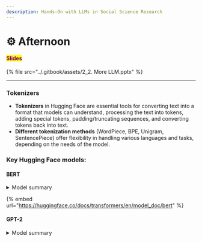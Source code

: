 ```yaml
---
description: Hands-On with LLMs in Social Science Research
---
```


# ⚙️ Afternoon

#### <mark style="color:purple;">Slides</mark>



{% file src="../.gitbook/assets/2_2. More LLM.pptx" %}

***



### Tokenizers

* **Tokenizers** in Hugging Face are essential tools for converting text into a format that models can understand, processing the text into tokens, adding special tokens, padding/truncating sequences, and converting tokens back into text.
* **Different tokenization methods** (WordPiece, BPE, Unigram, SentencePiece) offer flexibility in handling various languages and tasks, depending on the needs of the model.



### Key Hugging Face models:

#### BERT&#x20;

<details>

<summary>Model summary</summary>

#### **Architecture**

* **Transformer Model:** BERT is based on the Transformer architecture, which relies on self-attention mechanisms to process words in a sentence relative to each other, regardless of their position. This is a significant departure from previous models that processed text sequentially.
* **Bidirectional:** Unlike previous models like GPT (which is unidirectional), BERT reads text bidirectionally, meaning it considers the context from both the left and the right of a given word. This allows BERT to better understand the meaning of words in context, which is crucial for many NLP tasks.

#### **Pretraining Tasks**

BERT was pretrained on two specific tasks that enable it to develop a deep understanding of language:

* **Masked Language Modeling (MLM):** During pretraining, some percentage of the input tokens are randomly masked, and BERT's goal is to predict these masked tokens. This forces the model to learn how words relate to each other in context.
* **Next Sentence Prediction (NSP):** BERT is trained to understand the relationship between two sentences. It is given pairs of sentences and must predict whether the second sentence follows the first one in the original text. This helps BERT understand sentence-level relationships.

#### **Fine-Tuning**

* After pretraining, BERT can be fine-tuned on specific tasks with relatively small amounts of data. Fine-tuning involves slightly modifying the pretrained BERT model on a specific dataset, such as for sentiment analysis, named entity recognition, or question answering.
* BERT has been shown to achieve state-of-the-art results on many NLP tasks by simply adding a task-specific output layer and fine-tuning the model on task-specific data.

</details>

{% embed url="https://huggingface.co/docs/transformers/en/model_doc/bert" %}



#### GPT-2



<details>

<summary>Model summary</summary>

#### **Architecture**

* **Transformer Model:** GPT-2 is based on the Transformer architecture, specifically using the decoder portion of the Transformer. This architecture uses self-attention mechanisms to process and generate text, allowing the model to consider the context provided by the input text.
* **Unidirectional:** Unlike BERT, which is bidirectional, GPT-2 processes text in a unidirectional manner, meaning it predicts the next word in a sequence based solely on the preceding words. This makes it particularly effective at generating coherent, contextually relevant text.

#### **Pretraining**

* **Large-scale Pretraining:** GPT-2 was pretrained on a massive dataset of 8 million web pages, giving it a broad understanding of language, facts, and context. The model learns to predict the next word in a sentence, which helps it generate fluent and contextually appropriate text.
* **Zero-shot Learning:** During pretraining, GPT-2 was not specifically trained for particular tasks like translation or summarization. However, it can perform these tasks without additional training (zero-shot), based on its understanding of language from pretraining.

#### **Model Variants**

* GPT-2 was released in multiple sizes, each with a different number of parameters:
  * **Small:** 117 million parameters.
  * **Medium:** 345 million parameters.
  * **Large:** 762 million parameters.
  * **Extra Large:** 1.5 billion parameters.
* The larger the model, the better it typically performs at generating coherent and contextually relevant text, though it also requires more computational resources.

#### **Text Generation Capabilities**

* **Coherent Text Generation:** GPT-2 is particularly known for its ability to generate coherent and fluent text that often mimics human writing. It can continue a given text prompt, generate creative writing, answer questions, or even create dialogue.
* **Context Sensitivity:** The model generates text that aligns with the context provided by the input prompt, making it useful for various applications where context-aware text is required.

#### **Applications**

* **Creative Writing:** GPT-2 can generate stories, poems, dialogues, or any other form of creative writing, making it a tool for writers looking for inspiration or assistance in drafting content.
* **Chatbots:** GPT-2 can be used to build conversational agents that engage users in natural and coherent conversations.
* **Content Creation:** It can help in creating content for blogs, articles, or social media posts by generating drafts or even full pieces based on a brief prompt.
* **Code Generation:** GPT-2 can also be adapted to generate code snippets or provide suggestions in programming, although GPT-3 and later models are more commonly used for this purpose.
* **Language Translation:** While not specifically trained for translation, GPT-2 can generate translations by providing it with a prompt that suggests a translation task.
* **Summarization:** By providing a prompt that asks for a summary, GPT-2 can generate summaries of longer texts, though models like T5 and BART are often better suited for this task.

#### **Strengths**

* **Versatility:** GPT-2’s ability to handle a wide range of tasks without task-specific training makes it extremely versatile.
* **Fluency:** The model generates text that is fluent and contextually appropriate, often indistinguishable from text written by humans.

#### **Limitations**

* **Lack of Specificity:** Because GPT-2 wasn’t trained on specific tasks, it may not always produce accurate or task-optimized outputs (e.g., translations or summaries might not be as precise as those from models specifically trained for these tasks).
* **Bias:** Like many large-scale language models, GPT-2 can reflect biases present in the training data, potentially generating biased or inappropriate content.
* **Compute Intensive:** The larger versions of GPT-2 require substantial computational resources for both training and inference.

#### **Impact and Reception**

* GPT-2’s release marked a significant milestone in NLP, particularly for its ability to generate coherent text at scale. Its capabilities demonstrated the potential of large language models for a wide range of applications.
* Initially, OpenAI was cautious about releasing the full model due to concerns about its potential misuse, such as generating fake news or spam. This led to a broader conversation about the ethical implications of powerful language models.

</details>
